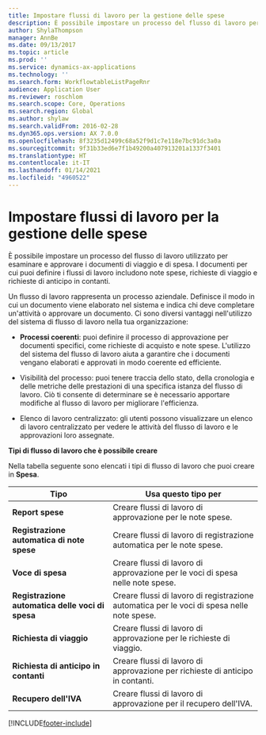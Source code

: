 ```yaml
---
title: Impostare flussi di lavoro per la gestione delle spese
description: È possibile impostare un processo del flusso di lavoro per esaminare e approvare i documenti di viaggio e di spesa.
author: ShylaThompson
manager: AnnBe
ms.date: 09/13/2017
ms.topic: article
ms.prod: ''
ms.service: dynamics-ax-applications
ms.technology: ''
ms.search.form: WorkflowtableListPageRnr
audience: Application User
ms.reviewer: roschlom
ms.search.scope: Core, Operations
ms.search.region: Global
ms.author: shylaw
ms.search.validFrom: 2016-02-28
ms.dyn365.ops.version: AX 7.0.0
ms.openlocfilehash: 8f3235d12499c68a52f9d1c7e118e7bc91dc3a0a
ms.sourcegitcommit: 9f31b33ed6e7f1b49200a407913201a1337f3401
ms.translationtype: HT
ms.contentlocale: it-IT
ms.lasthandoff: 01/14/2021
ms.locfileid: "4960522"
---
```

# <a name="set-up-expense-management-workflows"></a>Impostare flussi di lavoro per la gestione delle spese

È possibile impostare un processo del flusso di lavoro utilizzato per esaminare e approvare i documenti di viaggio e di spesa. I documenti per cui puoi definire i flussi di lavoro includono note spese, richieste di viaggio e richieste di anticipo in contanti.

Un flusso di lavoro rappresenta un processo aziendale. Definisce il modo in cui un documento viene elaborato nel sistema e indica chi deve completare un'attività o approvare un documento. Ci sono diversi vantaggi nell'utilizzo del sistema di flusso di lavoro nella tua organizzazione:

-   **Processi coerenti**: puoi definire il processo di approvazione per documenti specifici, come richieste di acquisto e note spese. L'utilizzo del sistema del flusso di lavoro aiuta a garantire che i documenti vengano elaborati e approvati in modo coerente ed efficiente.

-   Visibilità del processo: puoi tenere traccia dello stato, della cronologia e delle metriche delle prestazioni di una specifica istanza del flusso di lavoro. Ciò ti consente di determinare se è necessario apportare modifiche al flusso di lavoro per migliorare l'efficienza.

-   Elenco di lavoro centralizzato: gli utenti possono visualizzare un elenco di lavoro centralizzato per vedere le attività del flusso di lavoro e le approvazioni loro assegnate. 

**Tipi di flusso di lavoro che è possibile creare**

Nella tabella seguente sono elencati i tipi di flusso di lavoro che puoi creare in **Spesa**.


|              <strong>Tipo</strong>              |                   <strong>Usa questo tipo per</strong>                   |
|-------------------------------------------------|-----------------------------------------------------------------------|
|         <strong>Report spese</strong>         |            Creare flussi di lavoro di approvazione per le note spese.             |
|  <strong>Registrazione automatica di note spese</strong>   |        Creare flussi di lavoro di registrazione automatica per le note spese.        |
|       <strong>Voce di spesa</strong>        |     Creare flussi di lavoro di approvazione per le voci di spesa nelle note spese.      |
| <strong>Registrazione automatica delle voci di spesa</strong> | Creare flussi di lavoro di registrazione automatica per le voci di spesa nelle note spese. |
|       <strong>Richiesta di viaggio</strong>       |          Creare flussi di lavoro di approvazione per le richieste di viaggio.           |
|      <strong>Richiesta di anticipo in contanti</strong>      |         Creare flussi di lavoro di approvazione per richieste di anticipo in contanti.          |
|        <strong>Recupero dell'IVA</strong>        | Creare flussi di lavoro di approvazione per il recupero dell'IVA.  |



[!INCLUDE[footer-include](../includes/footer-banner.md)]